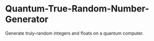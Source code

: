 # Quantum-True-Random-Number-Generator
Generate truly-random integers and floats on a quantum computer.
